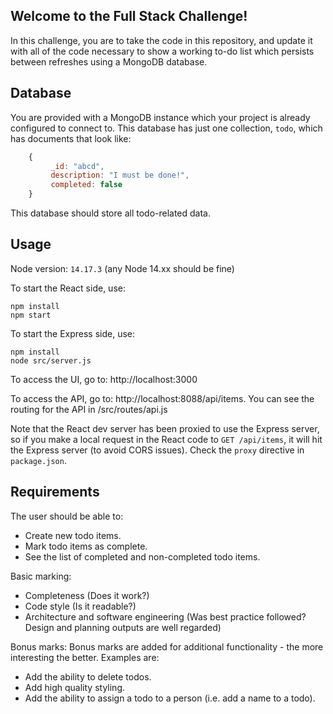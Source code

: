 ## Welcome to the Full Stack Challenge!

In this challenge, you are to take the code in this repository, and update it with all of the code necessary to show a working to-do list which persists between refreshes using a MongoDB database.

## Database
You are provided with a MongoDB instance which your project is already configured to connect to. This database has just one collection, `todo`, which has documents that look like:
```javascript
    {
         _id: "abcd",
         description: "I must be done!",
         completed: false
    }
```
This database should store all todo-related data.

## Usage
Node version: `14.17.3` (any Node 14.xx should be fine)

To start the React side, use:
```shell
npm install
npm start
```

To start the Express side, use:
```shell
npm install
node src/server.js
```

To access the UI, go to: http://localhost:3000

To access the API, go to: http://localhost:8088/api/items. You can see the routing for the API in /src/routes/api.js

Note that the React dev server has been proxied to use the Express server, so if you make a local request in the React code to `GET /api/items`, it will hit the Express server (to avoid CORS issues). Check the `proxy` directive in `package.json`.

## Requirements
The user should be able to:
* Create new todo items.
* Mark todo items as complete.
* See the list of completed and non-completed todo items.

Basic marking:
* Completeness (Does it work?)
* Code style (Is it readable?)
* Architecture and software engineering (Was best practice followed? Design and planning outputs are well regarded)

Bonus marks:
Bonus marks are added for additional functionality - the more interesting the better.
Examples are:
* Add the ability to delete todos.
* Add high quality styling.
* Add the ability to assign a todo to a person (i.e. add a name to a todo).